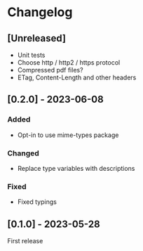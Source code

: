 # Changelog

## [Unreleased]

- Unit tests
- Choose http / http2 / https  protocol
- Compressed pdf files?
- ETag, Content-Length and other headers


## [0.2.0] - 2023-06-08

### Added
- Opt-in to use mime-types package

### Changed
- Replace type variables with descriptions

### Fixed
- Fixed typings


## [0.1.0] - 2023-05-28

First release
